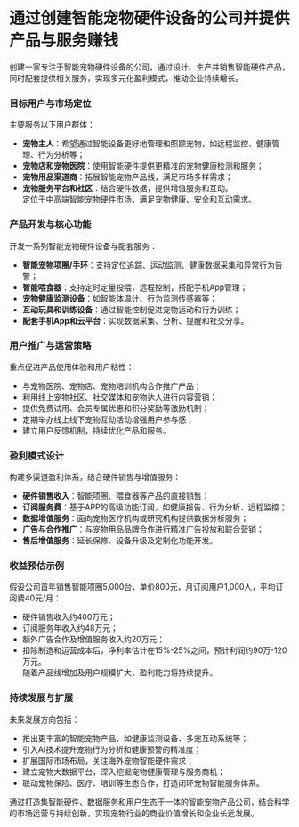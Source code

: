 # 通过创建智能宠物硬件设备的公司并提供产品与服务赚钱

创建一家专注于智能宠物硬件设备的公司，通过设计、生产并销售智能硬件产品，同时配套提供相关服务，实现多元化盈利模式，推动企业持续增长。

### 目标用户与市场定位  
主要服务以下用户群体：  
* **宠物主人**：希望通过智能设备更好地管理和照顾宠物，如远程监控、健康管理、行为分析等；  
* **宠物店和宠物医院**：使用智能硬件提供更精准的宠物健康检测和服务；  
* **宠物用品渠道商**：拓展智能宠物产品线，满足市场多样需求；  
* **宠物服务平台和社区**：结合硬件数据，提供增值服务和互动。  
定位于中高端智能宠物硬件市场，满足宠物健康、安全和互动需求。

### 产品开发与核心功能  
开发一系列智能宠物硬件设备与配套服务：  
* **智能宠物项圈/手环**：支持定位追踪、运动监测、健康数据采集和异常行为告警；  
* **智能喂食器**：支持定时定量投喂，远程控制，搭配手机App管理；  
* **宠物健康监测设备**：如智能体温计、行为监测传感器等；  
* **互动玩具和训练设备**：通过智能控制促进宠物运动和行为训练；  
* **配套手机App和云平台**：实现数据采集、分析、提醒和社交分享。  

### 用户推广与运营策略  
重点促进产品使用体验和用户粘性：  
* 与宠物医院、宠物店、宠物培训机构合作推广产品；  
* 利用线上宠物社区、社交媒体和宠物达人进行内容营销；  
* 提供免费试用、会员专属优惠和积分奖励等激励机制；  
* 定期举办线上线下宠物互动活动增强用户参与感；  
* 建立用户反馈机制，持续优化产品和服务。  

### 盈利模式设计  
构建多渠道盈利体系，结合硬件销售与增值服务：  
* **硬件销售收入**：智能项圈、喂食器等产品的直接销售；  
* **订阅服务费**：基于APP的高级功能订阅，如健康报告、行为分析、远程监控；  
* **数据增值服务**：面向宠物医疗机构或研究机构提供数据分析服务；  
* **广告与合作推广**：与宠物用品品牌合作进行精准广告投放和联合营销；  
* **售后增值服务**：延长保修、设备升级及定制化功能开发。  

### 收益预估示例  
假设公司首年销售智能项圈5,000台，单价800元，月订阅用户1,000人，平均订阅费40元/月：  
* 硬件销售收入约400万元；  
* 订阅服务年收入约48万元；  
* 额外广告合作及增值服务收入约20万元；  
* 扣除制造和运营成本后，净利率估计在15%-25%之间，预计利润约90万-120万元。  
随着产品线增加及用户规模扩大，盈利能力将持续提升。

### 持续发展与扩展  
未来发展方向包括：  
* 推出更丰富的智能宠物产品，如健康监测设备、多宠互动系统等；  
* 引入AI技术提升宠物行为分析和健康预警的精准度；  
* 扩展国际市场布局，关注海外宠物智能硬件需求；  
* 建立宠物大数据平台，深入挖掘宠物健康管理与服务商机；  
* 联动宠物保险、医疗、培训等生态合作，打造闭环宠物智能服务体系。  

通过打造集智能硬件、数据服务和用户生态于一体的智能宠物产品公司，结合科学的市场运营与持续创新，实现宠物行业的商业价值增长和企业长远发展。